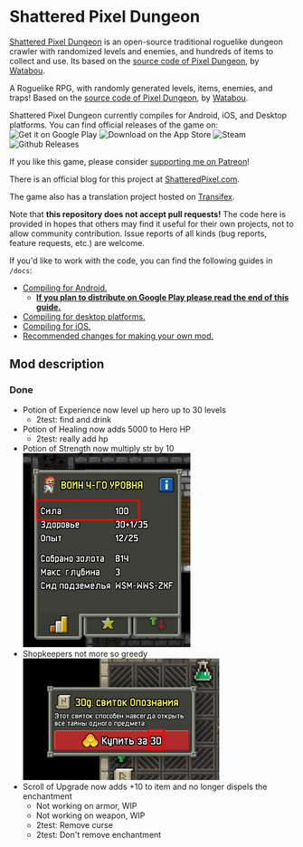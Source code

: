 # Shattered Pixel Dungeon

[Shattered Pixel Dungeon](https://shatteredpixel.com/shatteredpd/) is an open-source traditional roguelike dungeon crawler with randomized levels and enemies, and hundreds of items to collect and use. Its based on the [source code of Pixel Dungeon](https://github.com/00-Evan/pixel-dungeon-gradle), by [Watabou](https://www.watabou.ru).

A Roguelike RPG, with randomly generated levels, items, enemies, and traps! Based on the [source code of Pixel Dungeon](https://github.com/00-Evan/pixel-dungeon-gradle), by [Watabou](https://www.watabou.ru).

Shattered Pixel Dungeon currently compiles for Android, iOS, and Desktop platforms. You can find official releases of the game on:
![Get it on Google Play](https://shatteredpixel.com/assets/images/gplay-badge.png)
![Download on the App Store](https://shatteredpixel.com/assets/images/appstore-badge.png)
![Steam](https://shatteredpixel.com/assets/images/steam-badge.png)
![Github Releases](https://shatteredpixel.com/assets/images/github-badge.png)

If you like this game, please consider [supporting me on Patreon](https://www.patreon.com/ShatteredPixel)!

There is an official blog for this project at [ShatteredPixel.com](https://www.shatteredpixel.com/blog/).

The game also has a translation project hosted on [Transifex](https://www.transifex.com/shattered-pixel/shattered-pixel-dungeon/).

Note that **this repository does not accept pull requests!** The code here is provided in hopes that others may find it useful for their own projects, not to allow community contribution. Issue reports of all kinds (bug reports, feature requests, etc.) are welcome.

If you'd like to work with the code, you can find the following guides in `/docs`:

- [Compiling for Android.](docs/getting-started-android.md)
  - **[If you plan to distribute on Google Play please read the end of this guide.](docs/getting-started-android.md#distributing-your-apk)**
- [Compiling for desktop platforms.](docs/getting-started-desktop.md)
- [Compiling for iOS.](docs/getting-started-ios.md)
- [Recommended changes for making your own mod.](docs/recommended-changes.md)

## Mod description

### Done

- Potion of Experience now level up hero up to 30 levels
  - 2test: find and drink
- Potion of Healing now adds 5000 to Hero HP
  - 2test: really add hp
- Potion of Strength now multiply str by 10
![strength_10](images/strength_10.png)
- Shopkeepers not more so greedy
![shopkeeper](images/shopkeeper.png)
- Scroll of Upgrade now adds +10 to item and no longer dispels the enchantment
  - Not working on armor, WIP
  - Not working on weapon, WIP
  - 2test: Remove curse
  - 2test: Don't remove enchantment
